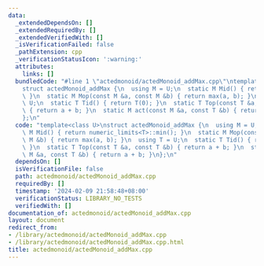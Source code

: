 ```yaml
---
data:
  _extendedDependsOn: []
  _extendedRequiredBy: []
  _extendedVerifiedWith: []
  _isVerificationFailed: false
  _pathExtension: cpp
  _verificationStatusIcon: ':warning:'
  attributes:
    links: []
  bundledCode: "#line 1 \"actedmonoid/actedMonoid_addMax.cpp\"\ntemplate<class U>\n\
    struct actedMonoid_addMax {\n  using M = U;\n  static M Mid() { return numeric_limits<T>::min();\
    \ }\n  static M Mop(const M &a, const M &b) { return max(a, b); }\n  using T =\
    \ U;\n  static T Tid() { return T(0); }\n  static T Top(const T &a, const T &b)\
    \ { return a + b; }\n  static M act(const M &a, const T &b) { return a + b; }\n\
    };\n"
  code: "template<class U>\nstruct actedMonoid_addMax {\n  using M = U;\n  static\
    \ M Mid() { return numeric_limits<T>::min(); }\n  static M Mop(const M &a, const\
    \ M &b) { return max(a, b); }\n  using T = U;\n  static T Tid() { return T(0);\
    \ }\n  static T Top(const T &a, const T &b) { return a + b; }\n  static M act(const\
    \ M &a, const T &b) { return a + b; }\n};\n"
  dependsOn: []
  isVerificationFile: false
  path: actedmonoid/actedMonoid_addMax.cpp
  requiredBy: []
  timestamp: '2024-02-09 21:58:48+08:00'
  verificationStatus: LIBRARY_NO_TESTS
  verifiedWith: []
documentation_of: actedmonoid/actedMonoid_addMax.cpp
layout: document
redirect_from:
- /library/actedmonoid/actedMonoid_addMax.cpp
- /library/actedmonoid/actedMonoid_addMax.cpp.html
title: actedmonoid/actedMonoid_addMax.cpp
---
```

